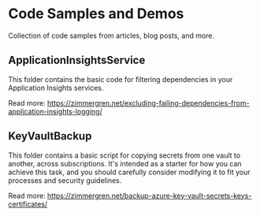 # Code Samples and Demos
Collection of code samples from articles, blog posts, and more.

## ApplicationInsightsService

This folder contains the basic code for filtering dependencies in your Application Insights services. 

Read more: https://zimmergren.net/excluding-failing-dependencies-from-application-insights-logging/

## KeyVaultBackup

This folder contains a basic script for copying secrets from one vault to another, across subscriptions. 
It's intended as a starter for how you can achieve this task, and you should carefully consider modifying it to fit your processes and security guidelines. 

Read more: https://zimmergren.net/backup-azure-key-vault-secrets-keys-certificates/
